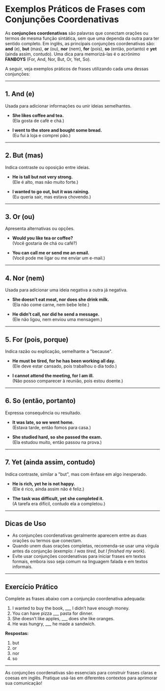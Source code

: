
# Exemplos Práticos de Frases com Conjunções Coordenativas

As **conjunções coordenativas** são palavras que conectam orações ou termos de mesma função sintática, sem que uma dependa da outra para ter sentido completo. Em inglês, as principais conjunções coordenativas são: **and** (e), **but** (mas), **or** (ou), **nor** (nem), **for** (pois), **so** (então, portanto) e **yet** (ainda assim, contudo). Uma dica para memorizá-las é o acrônimo **FANBOYS** (For, And, Nor, But, Or, Yet, So).

A seguir, veja exemplos práticos de frases utilizando cada uma dessas conjunções:

---

## 1. **And** (e)

Usada para adicionar informações ou unir ideias semelhantes.

- **She likes coffee and tea.**  
  (Ela gosta de café e chá.)

- **I went to the store and bought some bread.**  
  (Eu fui à loja e comprei pão.)

---

## 2. **But** (mas)

Indica contraste ou oposição entre ideias.

- **He is tall but not very strong.**  
  (Ele é alto, mas não muito forte.)

- **I wanted to go out, but it was raining.**  
  (Eu queria sair, mas estava chovendo.)

---

## 3. **Or** (ou)

Apresenta alternativas ou opções.

- **Would you like tea or coffee?**  
  (Você gostaria de chá ou café?)

- **You can call me or send me an email.**  
  (Você pode me ligar ou me enviar um e-mail.)

---

## 4. **Nor** (nem)

Usada para adicionar uma ideia negativa a outra já negativa.

- **She doesn’t eat meat, nor does she drink milk.**  
  (Ela não come carne, nem bebe leite.)

- **He didn’t call, nor did he send a message.**  
  (Ele não ligou, nem enviou uma mensagem.)

---

## 5. **For** (pois, porque)

Indica razão ou explicação, semelhante a "because".

- **He must be tired, for he has been working all day.**  
  (Ele deve estar cansado, pois trabalhou o dia todo.)

- **I cannot attend the meeting, for I am ill.**  
  (Não posso comparecer à reunião, pois estou doente.)

---

## 6. **So** (então, portanto)

Expressa consequência ou resultado.

- **It was late, so we went home.**  
  (Estava tarde, então fomos para casa.)

- **She studied hard, so she passed the exam.**  
  (Ela estudou muito, então passou na prova.)

---

## 7. **Yet** (ainda assim, contudo)

Indica contraste, similar a "but", mas com ênfase em algo inesperado.

- **He is rich, yet he is not happy.**  
  (Ele é rico, ainda assim não é feliz.)

- **The task was difficult, yet she completed it.**  
  (A tarefa era difícil, contudo ela a completou.)

---

## Dicas de Uso

- As conjunções coordenativas geralmente aparecem entre as duas orações ou termos que conectam.
- Quando unem duas orações completas, recomenda-se usar uma vírgula antes da conjunção (exemplo: *I was tired, but I finished my work*).
- Evite usar conjunções coordenativas para iniciar frases em textos formais, embora isso seja comum na linguagem falada e em textos informais.

---

## Exercício Prático

Complete as frases abaixo com a conjunção coordenativa adequada:

1. I wanted to buy the book, ___ I didn’t have enough money.
2. You can have pizza ___ pasta for dinner.
3. She doesn’t like apples, ___ does she like oranges.
4. He was hungry, ___ he made a sandwich.

**Respostas:**
1. but
2. or
3. nor
4. so

---

As conjunções coordenativas são essenciais para construir frases claras e coesas em inglês. Pratique usá-las em diferentes contextos para aprimorar sua comunicação!
```
